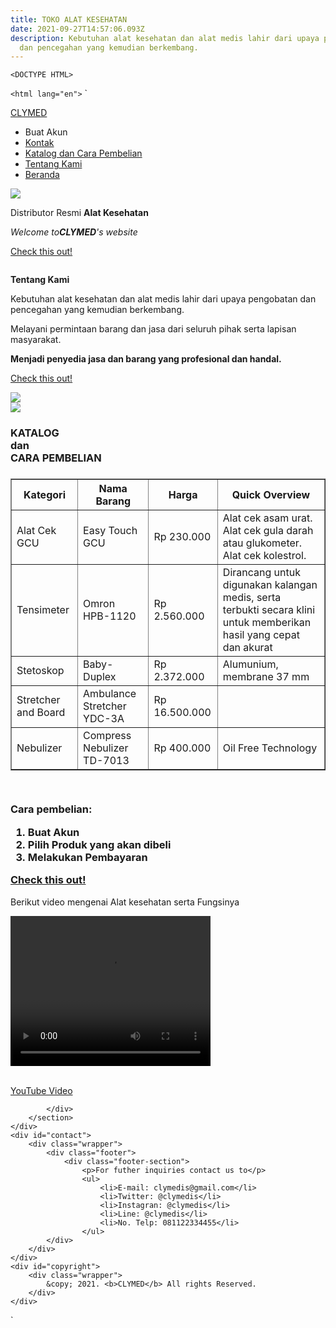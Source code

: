 ```yaml
---
title: TOKO ALAT KESEHATAN
date: 2021-09-27T14:57:06.093Z
description: Kebutuhan alat kesehatan dan alat medis lahir dari upaya pengobatan
  dan pencegahan yang kemudian berkembang.
---
```

`<DOCTYPE HTML>`

`<html lang="en">`
`<head>
	<meta charset="utf-8">
	<meta name="viewport" content="width=device-width, initial-scale=1.0">
	<title>Toko Alat Kesehatan</title>
	<link rel="stylesheet" type="text/css" href="style.css">
</head>
<body>
	<script>
		function myFunction(){
			var nama = prompt("Nama:","");
			var username = prompt("Username:","");
			var password = prompt("Password:","");
			document.write("<p>Hello "+nama+ ", terimakasih telah membuat akun!")
		}
	</script>
	<nav>
		<div class="container">
			<div class="logo"><a href="">CLYMED</a></div>
			<div class="menu"></div>
			<ul>
				<li class="active"><a class="button" onclick="myFunction()">Buat Akun</a></li>
				<li><a href="#contact">Kontak</a></li>
				<li><a href="#schedule">Katalog dan Cara Pembelian</a></li>
				<li><a href="#aboutus">Tentang Kami</a></li>
				<li><a href="#home">Beranda</a></li>
			</ul>
		</div>
	</nav>
	<div class="containera">
		<!-- for Home-->
		<section id="home">
			<img src="MedicalKit.jpg">
			<div class="kolom">
				<p class="desc">Distributor Resmi <b>Alat Kesehatan</b></p>
				<p>
					<i>Welcome to<b>CLYMED</b>'s website</i>
				</p>
				<p><a href="" class="pink">Check this out!</a></p>
			</div>
		</section>
		<section id="aboutus">
			<div class="column">
				<p class="des"><b>Tentang Kami </b></p>
				<p>Kebutuhan alat kesehatan dan alat medis lahir dari upaya pengobatan dan pencegahan yang kemudian berkembang.</p> 
				<p>Melayani permintaan barang dan jasa dari seluruh pihak serta lapisan masyarakat.</p>
				<p><b>Menjadi penyedia jasa dan barang yang profesional dan handal.</b></p>
				<p><a href="" class="green">Check this out!</a></p>
			</div>
				<img src="boutus.jpg">
		</section>
		<section id="schedule">
			<img src="alkes.jpg">
			<div class="middle">
				<div class="koloms">
					<H3 class="deskripsi">KATALOG</br> dan <br>CARA PEMBELIAN<H3>
					<table border="1" id="t0">
						<thead>
							<tr>
								<th>Kategori</th>
								<th>Nama Barang</th>
								<th>Harga</th>
								<th>Quick Overview</th>
							</tr>
						</thead>
						<tbody>
							<tr>
								<td>Alat Cek GCU</td>
								<td>Easy Touch GCU</td>
								<td>Rp 230.000</td>
								<td>Alat cek asam urat. Alat cek gula darah atau glukometer. Alat cek kolestrol.</td>
							</tr>
							<tr>
								<td>Tensimeter</td>
								<td>Omron HPB-1120</td>
								<td>Rp 2.560.000</td>
								<td>Dirancang untuk digunakan kalangan medis, serta terbukti secara klini untuk memberikan hasil yang cepat dan akurat</td>
							</tr>
							<tr>
								<td>Stetoskop</td>
								<td>Baby-Duplex</td>
								<td>Rp 2.372.000</td>
								<td>Alumunium, membrane 37 mm</td>
							</tr>
							<tr>
								<td>Stretcher and Board</td>
								<td>Ambulance Stretcher YDC-3A</td>
								<td>Rp 16.500.000</td>
								<td></td>
							</tr>
							<tr>
								<td>Nebulizer</td>
								<td>Compress Nebulizer TD-7013</td>
								<td>Rp 400.000</td>
								<td>Oil Free Technology</td>
							</tr>
						</tbody>
					</table>
				</br>
				<p>Cara pembelian:</p>
				<ol class="lala">
					<li>Buat Akun</li>
					<li>Pilih Produk yang akan dibeli</li>
					<li>Melakukan Pembayaran</li>
				</ol>
					<p><a href="" class="white">Check this out!</a></p>
		</section>
		<section id="aftermovie">
			<div class="vid">
				<p class="video">Berikut video mengenai Alat kesehatan serta Fungsinya</p>
				<video width="320" height="240" controls>
					<source src="alkes1.mp4" type="video/mp4">
					<source src="alkes1.mp4" type="video/ogg">
 					Your browser does not support the video tag.
				</video>
				<br>
				<br>
				<p><a href="https://youtu.be/fuSHXr9QjEk" class="black">YouTube Video</a></p>
				
			</div>
		</section>
	</div>
	<div id="contact">
		<div class="wrapper">
			<div class="footer">
				<div class="footer-section">
					<p>For futher inquiries contact us to</p>
					<ul>
						<li>E-mail: clymedis@gmail.com</li>
						<li>Twitter: @clymedis</li>
						<li>Instagran: @clymedis</li>
						<li>Line: @clymedis</li>
						<li>No. Telp: 081122334455</li>
					</ul>
			</div>
		</div>
	</div>
	<div id="copyright">
		<div class="wrapper">
			&copy; 2021. <b>CLYMED</b> All rights Reserved.
		</div>		
	</div>
</body>
</html>`
